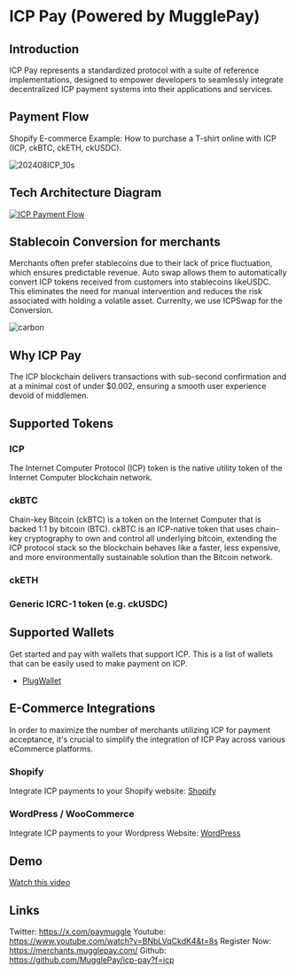 # ICP Pay (Powered by MugglePay)

## Introduction

ICP Pay represents a standardized protocol with a suite of reference implementations, designed to empower developers to seamlessly integrate decentralized ICP payment systems into their applications and services.

## Payment Flow
Shopify E-commerce Example: How to purchase a T-shirt online with ICP (ICP, ckBTC, ckETH, ckUSDC). 

![202408ICP_10s](https://github.com/user-attachments/assets/17f3e05f-a554-4630-a118-013a0043fbed)

## Tech Architecture Diagram
[![ICP Payment Flow](https://mermaid.ink/img/pako:eNp9kk1vwjAMhv-KFe3AJLbLTuSANMqmIQ0JAdMuvWSJaSNo0rkuqEL897l8TYiNHJLYsd88cbxVNjpUWlX4XWOwOPQmI1OkAWSUhthbX5rAMKgbpGv3uM6yFU5M88cRks1lczg5WQ_9_jlHwygwUkCGkcPAnhuYYuYrPl11Dm3TjgoaPvHrCd5j5sMhas92KZwQGkYwQa5YR28ROne9x979LVlqa1D9gkMSw8Jnt_inKI_1gg7PzhFW1bX-Hk6DGEUb9y-xTLDxnAt6U3KEziiZdMEuB_OkXV7mbzfhXyNtDDmklprJWIaOjWGNxCBqdvkxGyaioLqqQCqMd_Lr21YxVZxjganSsnWGlqlKw07iTM1x1gSrNFONXUWxznKlF2ZViVWXTip87JezF53nSONDU-17a_cDASjPVQ?type=png)](https://mermaid.live/edit#pako:eNp9kk1vwjAMhv-KFe3AJLbLTuSANMqmIQ0JAdMuvWSJaSNo0rkuqEL897l8TYiNHJLYsd88cbxVNjpUWlX4XWOwOPQmI1OkAWSUhthbX5rAMKgbpGv3uM6yFU5M88cRks1lczg5WQ_9_jlHwygwUkCGkcPAnhuYYuYrPl11Dm3TjgoaPvHrCd5j5sMhas92KZwQGkYwQa5YR28ROne9x979LVlqa1D9gkMSw8Jnt_inKI_1gg7PzhFW1bX-Hk6DGEUb9y-xTLDxnAt6U3KEziiZdMEuB_OkXV7mbzfhXyNtDDmklprJWIaOjWGNxCBqdvkxGyaioLqqQCqMd_Lr21YxVZxjganSsnWGlqlKw07iTM1x1gSrNFONXUWxznKlF2ZViVWXTip87JezF53nSONDU-17a_cDASjPVQ)

## Stablecoin Conversion for merchants

 Merchants often prefer stablecoins due to their lack of price fluctuation, which ensures predictable revenue. Auto swap allows them to automatically convert ICP tokens received from customers into stablecoins likeUSDC. This eliminates the need for manual intervention and reduces the risk associated with holding a volatile asset. Currenlty, we use ICPSwap for the Conversion.

![carbon](https://github.com/user-attachments/assets/2522bad1-4ea8-4488-bb26-08057b7c2d7f)

## Why ICP Pay
The ICP blockchain delivers transactions with sub-second confirmation and at a minimal cost of under $0.002, ensuring a smooth user experience devoid of middlemen.


## Supported Tokens

### ICP
The Internet Computer Protocol (ICP) token is the native utility token of the Internet Computer blockchain network. 

### ckBTC
Chain-key Bitcoin (ckBTC) is a token on the Internet Computer that is backed 1:1 by bitcoin (BTC). ckBTC is an ICP-native token that uses chain-key cryptography to own and control all underlying bitcoin, extending the ICP protocol stack so the blockchain behaves like a faster, less expensive, and more environmentally sustainable solution than the Bitcoin network.

### ckETH
### Generic ICRC-1 token (e.g. ckUSDC)

## Supported Wallets
Get started and pay with wallets that support ICP. This is a list of wallets that can be easily used to make payment on ICP. 
- [PlugWallet](https://plugwallet.ooo/)

## E-Commerce Integrations

In order to maximize the number of merchants utilizing ICP for payment acceptance, it's crucial to simplify the integration of ICP Pay across various eCommerce platforms.

### Shopify

Integrate ICP payments to your Shopify website: [Shopify](https://mugglepay.notion.site/Shopify-Integration-with-MugglePay-d42bae4755af464ba58d146c686f3bf0)

### WordPress / WooCommerce

Integrate ICP payments to your Wordpress Website: [WordPress](https://wordpress.org/plugins/mugglepay/)



## Demo
[Watch this video](https://www.youtube.com/watch?v=BNbLVqCkdK4)

## Links
Twitter: https://x.com/paymuggle
Youtube: https://www.youtube.com/watch?v=BNbLVqCkdK4&t=8s
Register Now: https://merchants.mugglepay.com/
Github: https://github.com/MugglePay/icp-pay?f=icp


